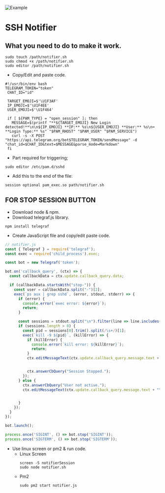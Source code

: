 ![Example](https://graph.org/file/56cfa1f212133a5f651e2.jpg)

# SSH Notifier 

## What you need to do to make it work.
```
sudo touch /path/notifier.sh
sudo chmod +x /path/notifier.sh
sudo editor /path/notifier.sh
```
- Copy/Edit and paste code.
```
#!/usr/bin/env bash
TELEGRAM_TOKEN="token" 
 CHAT_ID="id" 
  
 TARGET_EMOJI=$'\U1F3AF' 
 IP_EMOJI=$'\U1F4EE' 
 USER_EMOJI=$'\U1F464' 
  
 if [ ${PAM_TYPE} = "open_session" ]; then 
   MESSAGE=$(printf "**${TARGET_EMOJI} New Login detected!**\n\n${IP_EMOJI} **IP:** %s\n${USER_EMOJI} **User:** %s\n⌨ **Login Type:** %s" "$PAM_RHOST" "$PAM_USER" "$PAM_SERVICE") 
   curl -s -X POST "https://api.telegram.org/bot$TELEGRAM_TOKEN/sendMessage" -d "chat_id=$CHAT_ID&text=$MESSAGE&parse_mode=Markdown" 
 fi
```
- Part required for triggering;
```
sudo editor /etc/pam.d/sshd
```
- Add this to the end of the file:
```
session optional pam_exec.so path/notifier.sh
```

## FOR STOP SESSION BUTTON
- Download node & npm.
- Download telegraf.js library. 
```
npm install telegraf
```
- Create JavaScript file and copy/edit paste code.
```JavaScript
// notifier.js 
const { Telegraf } = require('telegraf');
const exec = require('child_process').exec;

const bot = new Telegraf('token');

bot.on('callback_query', (ctx) => {
  const callbackData = ctx.update.callback_query.data;

  if (callbackData.startsWith("stop-")) {
    const user = callbackData.split("-")[2];
    exec(`ps aux | grep sshd`, (error, stdout, stderr) => {
      if (error) {
        console.error(`exec error: ${error}`);
        return;
      }

      const sessions = stdout.split("\n").filter(line => line.includes(user) && line.includes('@pts/'));
      if (sessions.length > 0) {
        const pid = sessions[0].trim().split(/\s+/)[1];
        exec(`kill -9 ${pid}`, (killError) => {
          if (killError) {
            console.error(`kill error: ${killError}`);
            return;
          }
          ctx.editMessageText(ctx.update.callback_query.message.text + "\n\nStatus: **deactive**", {parse_mode: 'Markdown'});


          ctx.answerCbQuery("Session Stopped.");
        });
      } else {
        ctx.answerCbQuery("User not active.");
        ctx.editMessageText(ctx.update.callback_query.message.text + "\n\nStatus: **deactive**", {parse_mode: 'Markdown'});


      }
    });
  }
});

bot.launch();

process.once('SIGINT', () => bot.stop('SIGINT'));
process.once('SIGTERM', () => bot.stop('SIGTERM'));
```

- Use linux screen or pm2 & run code.
  - Linux Screen
    ```
    screen -S notifierSession
    sudo node notifier.sh
    ```
  - Pm2
    ```
    sudo pm2 start notifier.js
    ```

